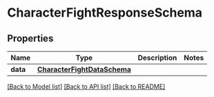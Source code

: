 # CharacterFightResponseSchema

## Properties
Name | Type | Description | Notes
------------ | ------------- | ------------- | -------------
**data** | [**CharacterFightDataSchema**](CharacterFightDataSchema.md) |  | 

[[Back to Model list]](../README.md#documentation-for-models) [[Back to API list]](../README.md#documentation-for-api-endpoints) [[Back to README]](../README.md)

